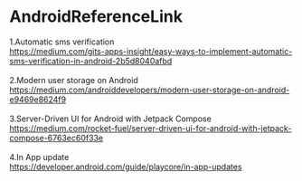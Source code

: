 # AndroidReferenceLink

1.Automatic sms verification</br>
https://medium.com/gits-apps-insight/easy-ways-to-implement-automatic-sms-verification-in-android-2b5d8040afbd
</br></br>
2.Modern user storage on Android</br>
https://medium.com/androiddevelopers/modern-user-storage-on-android-e9469e8624f9
</br></br>
3.Server-Driven UI for Android with Jetpack Compose</br>
https://medium.com/rocket-fuel/server-driven-ui-for-android-with-jetpack-compose-6763ec60f33e
</br></br>
4.In App update</br>
https://developer.android.com/guide/playcore/in-app-updates
